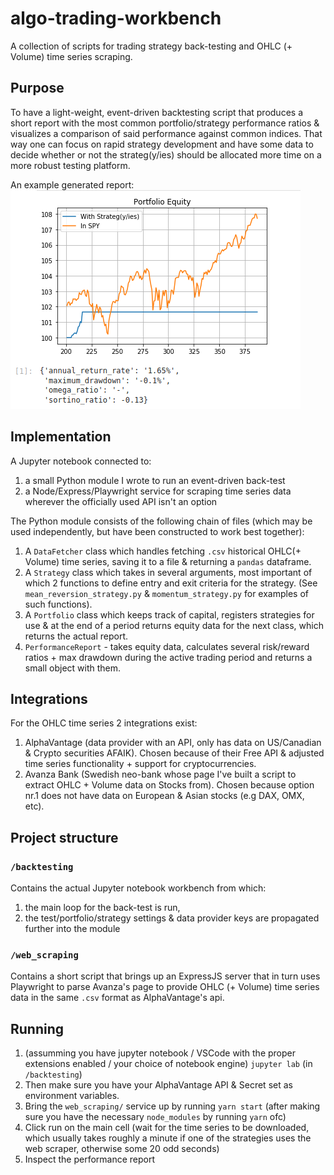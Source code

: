 # algo-trading-workbench

A collection of scripts for trading strategy back-testing and OHLC (+ Volume) time series scraping.

## Purpose

To have a light-weight, event-driven backtesting script that produces a short report with the most common portfolio/strategy performance ratios & visualizes a comparison of said performance against common indices.
That way one can focus on rapid strategy development and have some data to decide whether or not the strateg(y/ies) should be allocated more time on a more robust testing platform.

An example generated report:
![example generated report](example_generated_report.png)

## Implementation

A Jupyter notebook connected to:

1. a small Python module I wrote to run an event-driven back-test
2. a Node/Express/Playwright service for scraping time series data wherever the officially used API isn't an option

The Python module consists of the following chain of files (which may be used independently, but have been constructed to work best together):

1. A `DataFetcher` class which handles fetching `.csv` historical OHLC(+ Volume) time series, saving it to a file & returning a `pandas` dataframe.
2. A `Strategy` class which takes in several arguments, most important of which 2 functions to define entry and exit criteria for the strategy. (See `mean_reversion_strategy.py` & `momentum_strategy.py` for examples of such functions).
3. A `Portfolio` class which keeps track of capital, registers strategies for use & at the end of a period returns equity data for the next class, which returns the actual report.
4. `PerformanceReport` - takes equity data, calculates several risk/reward ratios + max drawdown during the active trading period and returns a small object with them.

## Integrations

For the OHLC time series 2 integrations exist:

1. AlphaVantage (data provider with an API, only has data on US/Canadian & Crypto securities AFAIK). Chosen because of their Free API & adjusted time series functionality + support for cryptocurrencies.
2. Avanza Bank (Swedish neo-bank whose page I've built a script to extract OHLC + Volume data on Stocks from). Chosen because option nr.1 does not have data on European & Asian stocks (e.g DAX, OMX, etc).

## Project structure

### `/backtesting`

Contains the actual Jupyter notebook workbench from which:

1. the main loop for the back-test is run,
2. the test/portfolio/strategy settings & data provider keys are propagated further into the module

### `/web_scraping`

Contains a short script that brings up an ExpressJS server that in turn uses Playwright to parse Avanza's page to provide OHLC (+ Volume) time series data in the same `.csv` format as AlphaVantage's api.

## Running

1. (assumming you have jupyter notebook / VSCode with the proper extensions enabled / your choice of notebook engine) `jupyter lab` (in `/backtesting`)
2. Then make sure you have your AlphaVantage API & Secret set as environment variables.
3. Bring the `web_scraping/` service up by running `yarn start` (after making sure you have the necessary `node_modules` by running `yarn` ofc)
4. Click run on the main cell (wait for the time series to be downloaded, which usually takes roughly a minute if one of the strategies uses the web scraper, otherwise some 20 odd seconds)
5. Inspect the performance report
